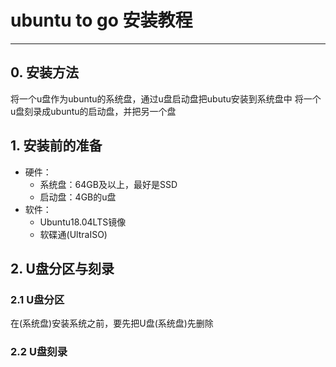 # ubuntu to go 安装教程
-----
## 0. 安装方法
将一个u盘作为ubuntu的系统盘，通过u盘启动盘把ubutu安装到系统盘中
将一个u盘刻录成ubuntu的启动盘，并把另一个盘
## 1. 安装前的准备
* 硬件：
  * 系统盘：64GB及以上，最好是SSD
  * 启动盘：4GB的u盘
* 软件：
  * Ubuntu18.04LTS镜像
  * 软碟通(UltraISO)

## 2. U盘分区与刻录
### 2.1 U盘分区
在(系统盘)安装系统之前，要先把U盘(系统盘)先删除
### 2.2 U盘刻录
